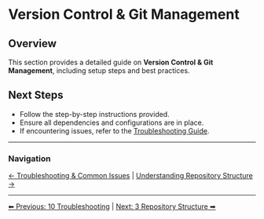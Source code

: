 <!-- description: Documentation about Version Control & Git Management for Your Organization. -->
# Version Control & Git Management

## Overview
This section provides a detailed guide on **Version Control & Git Management**, including setup steps and best practices.

## Next Steps
- Follow the step-by-step instructions provided.
- Ensure all dependencies and configurations are in place.
- If encountering issues, refer to the [Troubleshooting Guide](10-troubleshooting.md).

---

### Navigation
[← Troubleshooting & Common Issues](10-troubleshooting.md) | [Understanding Repository Structure →](3-repository-structure.md)

---

[⬅ Previous: 10 Troubleshooting](10-troubleshooting.md) | [Next: 3 Repository Structure ➡](3-repository-structure.md)
